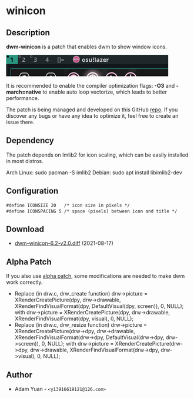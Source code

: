 winicon
========

Description
-----------
**dwm-winicon** is a patch that enables dwm to show window icons.

![screenshots](screenshots.png)

It is recommended to enable the compiler optimization flags: **-O3** and **-march=native** to enable auto loop vectorize, which leads to better performance.

The patch is being managed and developed on this GitHub [repo](https://github.com/AdamYuan/dwm-winicon). If you discover any bugs or have any idea to optimize it, feel free to create an issue there.

Dependency
----------
The patch depends on Imlib2 for icon scaling, which can be easily installed in most distros.

Arch Linux:
	sudo pacman -S imlib2
Debian:
	sudo apt install libimlib2-dev

Configuration
-------------
	#define ICONSIZE 20   /* icon size in pixels */
	#define ICONSPACING 5 /* space (pixels) between icon and title */

Download
--------
* [dwm-winicon-6.2-v2.0.diff](dwm-winicon-6.2-v2.0.diff) (2021-08-17)

Alpha Patch
-----------
If you also use [alpha patch](https://dwm.suckless.org/patches/alpha/), some modifications are needed to make dwm work correctly.
* Replace (in drw.c, drw_create function)
	drw->picture = XRenderCreatePicture(dpy, drw->drawable, XRenderFindVisualFormat(dpy, DefaultVisual(dpy, screen)), 0, NULL);
with 
	drw->picture = XRenderCreatePicture(dpy, drw->drawable, XRenderFindVisualFormat(dpy, visual), 0, NULL);
* Replace (in drw.c, drw_resize function)
	drw->picture = XRenderCreatePicture(drw->dpy, drw->drawable, XRenderFindVisualFormat(drw->dpy, DefaultVisual(drw->dpy, drw->screen)), 0, NULL);
with 
	drw->picture = XRenderCreatePicture(drw->dpy, drw->drawable, XRenderFindVisualFormat(drw->dpy, drw->visual), 0, NULL);

Author
------
* Adam Yuan - `<y13916619121@126.com>`
